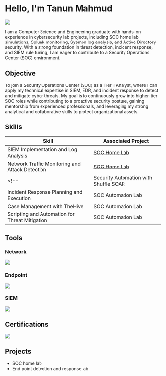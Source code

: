 # Hello, I'm Tanun Mahmud
<a href="www.linkedin.com/in/tanun-mahmud"><img src="https://img.shields.io/badge/-LinkedIn-0072b1?&style=for-the-badge&logo=linkedin&logoColor=white" /></a>

I am a Computer Science and Engineering graduate with hands-on experience in cybersecurity lab projects, including SOC home lab simulations, Splunk monitoring, Sysmon log analysis, and Active Directory security. With a strong foundation in threat detection, incident response, and SIEM rule tuning, I am eager to contribute to a Security Operations Center (SOC) environment.

## Objective

To join a Security Operations Center (SOC) as a Tier 1 Analyst, where I can apply my technical expertise in SIEM, EDR, and incident response to detect and mitigate cyber threats. My goal is to continuously grow into higher-tier SOC roles while contributing to a proactive security posture, gaining mentorship from experienced professionals, and leveraging my strong analytical and collaborative skills to protect organizational assets.

## Skills

| Skill                                         | Associated Project         |
|-----------------------------------------------|----------------------------|
| SIEM Implementation and Log Analysis          | <a href="">SOC Home Lab</a>|
| Network Traffic Monitoring and Attack Detection | <a href="">SOC Home Lab</a>|
<!-- | Security Automation with Shuffle SOAR         | SOC Automation Lab|
| Incident Response Planning and Execution      | SOC Automation Lab|
| Case Management with TheHive                  | SOC Automation Lab|
| Scripting and Automation for Threat Mitigation | SOC Automation Lab| -->

## Tools

### Network
<div>
  <img src="https://img.shields.io/badge/-Wireshark-1679A7?&style=for-the-badge&logo=Wireshark&logoColor=white" />
</div>

### Endpoint
<div>
  <img src="https://img.shields.io/badge/-Microsoft_Defender_for_Endpoint-00A4EF?&style=for-the-badge&logo=Microsoft&logoColor=white" />
</div>

### SIEM
<div>
  <img src="https://img.shields.io/badge/-Splunk-000000?&style=for-the-badge&logo=Splunk&logoColor=white" />
</div>

## Certifications
<div>
  <a href="https://www.credly.com/badges/c2cf8d3b-3498-4039-a393-d97efbb81537/public_url" target="_blank">
    <img src="https://img.shields.io/badge/-Google_Cybersecurity_Professional_Certificate-FF6C37?&style=for-the-badge&logo=credly&logoColor=white" />
  </a>
</div>

## Projects

- SOC home lab
- End point detection and response lab
